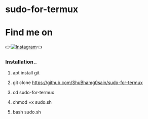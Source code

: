 # sudo-for-termux

# Find me on 

👉[![Instagram](https://img.shields.io/badge/INSTAGRAM-FOLLOW-red?style=for-the-badge&logo=instagram)](https://www.instagram.com/shubham_g0sain)👈

### Installation..

1) apt install git


2) git clone https://github.com/ShuBhamg0sain/sudo-for-termux


3) cd sudo-for-termux


4) chmod +x sudo.sh


5) bash sudo.sh
